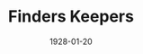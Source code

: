 ---
title: Finders Keepers
date: 1928-01-20
closing_date: 
layout: productions
featured_image: 
image_caption:
image_credit:
playbill:
category:
Theatre: Theatre Jacksonville
cast:
  Mrs. Hampton: Fay Beckett
  Mr. Alldred: George W. Simmons
  Mrs. Alldred: Marguerite Chiasson
  Prologue: Jean Marie Graves
crew:
  Director: Paul Stuart Buchanan
  Lighting: J.W. Elred
  Scenery: 
    - Anne C. Lalor
    - Irene Von Osthoff
  Stage Assistant:
    - Birsa Shepard
    - Cecil Batchelder
    - Charles W. Crooke
    - Karl Bardin
    - Leo Finney
    - Morris Diamond
    - Mrs. Calvin Wells

  Props: 
    - Mrs. O.Z. Tyler
    - Mrs. Thomas L. Snowden
orchestra:
external_links:
---
